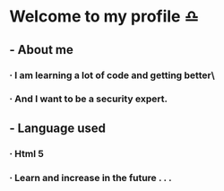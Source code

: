 # Welcome to my profile ♎
## - About me
### · I am **learning** a lot of code and getting better\
### · And I want to be a security expert.
## - Language used
### · Html 5
### · Learn and increase in the future . . .
<!--
**Karibo1008/Karibo1008** is a ✨ _special_ ✨ repository because its `README.md` (this file) appears on your GitHub profile.

Here are some ideas to get you started:

- 🔭 I’m currently working on ...
- 🌱 I’m currently learning ...
- 👯 I’m looking to collaborate on ...
- 🤔 I’m looking for help with ...
- 💬 Ask me about ...
- 📫 How to reach me: ...
- 😄 Pronouns: ...
- ⚡ Fun fact: ...
-->
